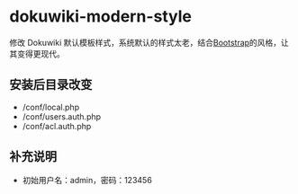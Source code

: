 # dokuwiki-modern-style
 
 修改 Dokuwiki 默认模板样式，系统默认的样式太老，结合[Bootstrap](http://v3.bootcss.com/)的风格，让其变得更现代。

## 安装后目录改变

- /conf/local.php
- /conf/users.auth.php
- /conf/acl.auth.php

## 补充说明

- 初始用户名：admin，密码：123456
